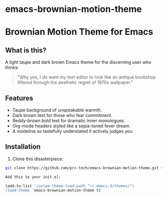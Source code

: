 # emacs-brownian-motion-theme
# Brownian Motion Theme for Emacs

## What is this?

A light taupe and dark brown Emacs theme for the discerning user who thinks:

> "Why yes, I *do* want my text editor to look like an antique bookshop filtered through the aesthetic regret of 1970s wallpaper."

## Features

- Taupe background of unspeakable warmth.
- Dark brown text for those who fear commitment.
- Reddy-brown bold text for dramatic inner monologues.
- Org-mode headers styled like a sepia-toned fever dream.
- A modeline so tastefully understated it actively judges you.

## Installation

1. Clone this disasterpiece:

```bash
git clone https://github.com/prc-tech/emacs-brownian-motion-theme.git ~/.emacs.d/themes/brownian-motion-theme/

Add this to your init.el:

(add-to-list 'custom-theme-load-path "~/.emacs.d/themes/")
(load-theme 'emacs-brownian-motion-theme t)
